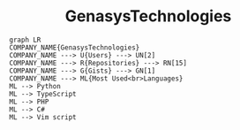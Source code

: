 <h1 align="center">GenasysTechnologies</h1>

```mermaid
graph LR
COMPANY_NAME{GenasysTechnologies}
COMPANY_NAME ---> U{Users} ---> UN[2]
COMPANY_NAME ---> R{Repositories} ---> RN[15]
COMPANY_NAME ---> G{Gists} ---> GN[1]
COMPANY_NAME ---> ML{Most Used<br>Languages}
ML --> Python
ML --> TypeScript
ML --> PHP
ML --> C#
ML --> Vim script
```
